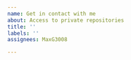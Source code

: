 ```yaml
---
name: Get in contact with me
about: Access to private repositories
title: ''
labels: ''
assignees: MaxG3008

---
```




